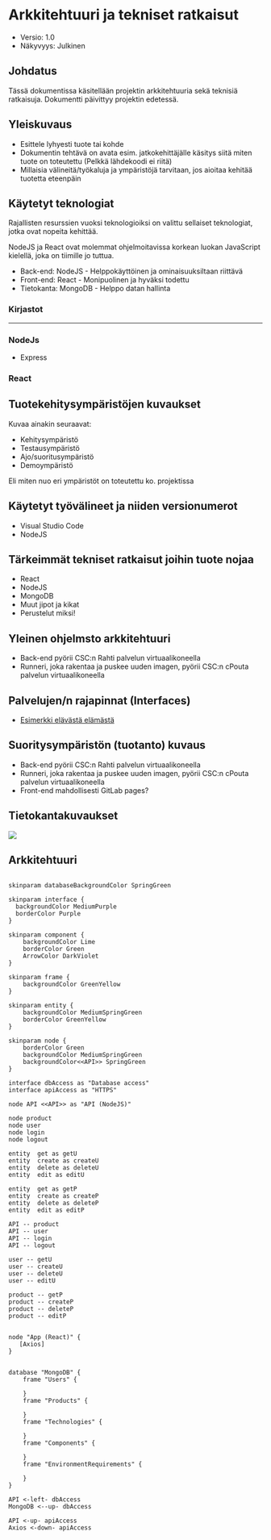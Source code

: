 # Arkkitehtuuri ja tekniset ratkaisut

* Versio: 1.0
* Näkyvyys: Julkinen

## Johdatus

Tässä dokumentissa käsitellään projektin arkkitehtuuria sekä teknisiä ratkaisuja. Dokumentti päivittyy projektin edetessä.

## Yleiskuvaus

* Esittele lyhyesti tuote tai kohde
* Dokumentin tehtävä on avata esim. jatkokehittäjälle käsitys siitä miten tuote on toteutettu (Pelkkä lähdekoodi ei riitä)
* Millaisia välineitä/työkaluja ja ympäristöjä tarvitaan, jos aioitaa kehitää tuotetta eteenpäin

## Käytetyt teknologiat

Rajallisten resurssien vuoksi teknologioiksi on valittu sellaiset teknologiat, jotka ovat nopeita kehittää.

NodeJS ja React ovat molemmat ohjelmoitavissa korkean luokan JavaScript kielellä, joka on tiimille jo tuttua.

* Back-end: NodeJS - Helppokäyttöinen ja ominaisuuksiltaan riittävä
* Front-end: React - Monipuolinen ja hyväksi todettu
* Tietokanta: MongoDB - Helppo datan hallinta

### Kirjastot
---------------------
### NodeJs

* Express

### React


## Tuotekehitysympäristöjen kuvaukset

Kuvaa ainakin seuraavat:

* Kehitysympäristö
* Testausympäristö
* Ajo/suoritusympäristö
* Demoympäristö

Eli miten nuo eri ympäristöt on toteutettu ko. projektissa

## Käytetyt työvälineet ja niiden versionumerot

* Visual Studio Code
* NodeJS

## Tärkeimmät tekniset ratkaisut joihin tuote nojaa

* React
* NodeJS
* MongoDB
* Muut jipot ja kikat
* Perustelut miksi! 
  
## Yleinen ohjelmsto arkkitehtuuri

* Back-end pyörii CSC:n Rahti palvelun virtuaalikoneella
* Runneri, joka rakentaa ja puskee uuden imagen, pyörii CSC:n cPouta palvelun virtuaalikoneella

## Palvelujen/n rajapinnat (Interfaces)

* [Esimerkki elävästä elämästä](https://virkailija.opintopolku.fi/koodisto-service/swagger/index.html)

## Suoritysympäristön (tuotanto) kuvaus

* Back-end pyörii CSC:n Rahti palvelun virtuaalikoneella
* Runneri, joka rakentaa ja puskee uuden imagen, pyörii CSC:n cPouta palvelun virtuaalikoneella
* Front-end mahdollisesti GitLab pages?

## Tietokantakuvaukset

![](http://plantuml.labranet.jamk.fi/png/U9nrairl4p4GnS_nN-4ZNoi11xXKbP8KAYI24843GYXolDFjgBPdcR4R0k9_hxsRZzsGtbQ_zzRpvjboXw4rRBncIg6sn05Oltwfv208_4eGBEY_QZ9bfisS7B6-Pe3m7PoZJUOs4i-8Q-17LMFlccv8xrYsZA7fV3l7UmgnrsOkcmTqYNz0ltex89-C1pqrBVnM_zGWh7L6f2Gz7RU06fCV3HtctKKTRVWHFPnPRNqIheiofyG8h2Q7kBd3oJH6ndMAS5pYJScxeD3GrKm_gohTCjN9HXd19C2YLB_DNhYuq4yMB_GItJtmKtrvkJViZ-WSduUEt8H-ZY5gh5LLvM-9fG0TSkOHa5lYU0LYHzJboMTWGpqmp6RxeyS_TGHx6t933OASqotvbWA4U5Q5S8zCmMVzItvmoE0VizeaaNmkkzFATWvlm6wjWsKqCSbHM2V1029VjoqSQNu4Df_KWpMHqoZpqYJU8DGZ_A46KswiBxgxbgxbRwSjZsh-l-S30M_GxL3vennvdTzfgzHgfTy5ozisGgrNg-oeTZ-rUVWcFy6Iv07kdZcV)

## Arkkitehtuuri

```plantuml

skinparam databaseBackgroundColor SpringGreen

skinparam interface {
  backgroundColor MediumPurple
  borderColor Purple
}

skinparam component {
	backgroundColor Lime
	borderColor Green
	ArrowColor DarkViolet
}

skinparam frame {
	backgroundColor GreenYellow
}

skinparam entity { 
    backgroundColor MediumSpringGreen
    borderColor GreenYellow
}

skinparam node {
	borderColor Green
	backgroundColor MediumSpringGreen
    backgroundColor<<API>> SpringGreen
}

interface dbAccess as "Database access"
interface apiAccess as "HTTPS"
  
node API <<API>> as "API (NodeJS)"

node product
node user
node login
node logout

entity  get as getU
entity  create as createU
entity  delete as deleteU
entity  edit as editU

entity  get as getP
entity  create as createP
entity  delete as deleteP
entity  edit as editP

API -- product
API -- user
API -- login
API -- logout

user -- getU
user -- createU
user -- deleteU
user -- editU

product -- getP
product -- createP
product -- deleteP
product -- editP


node "App (React)" {
   [Axios]
}
  

database "MongoDB" {
    frame "Users" {
        
    }
    frame "Products" {
        
    }
    frame "Technologies" {
        
    }
    frame "Components" {
        
    }
    frame "EnvironmentRequirements" {
        
    }
}
  
API <-left- dbAccess
MongoDB <--up- dbAccess

API <-up- apiAccess  
Axios <-down- apiAccess


  
```